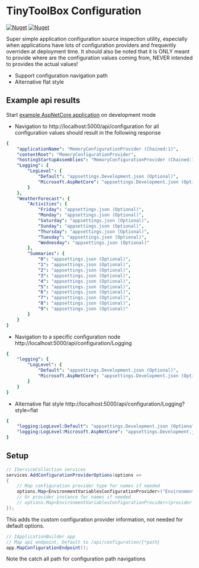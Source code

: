 
# TinyToolBox Configuration

[![Nuget](https://img.shields.io/nuget/v/TinyToolBox.Configuration?label=TinyToolBox.Configuration)](https://www.nuget.org/packages/TinyToolBox.Configuration/)
[![Nuget](https://img.shields.io/nuget/v/TinyToolBox.Configuration.AspNetCore?label=TinyToolBox.Configuration.AspNetCore)](https://www.nuget.org/packages/TinyToolBox.Configuration.AspNetCore/)

Super simple application configuration source inspection utility, especially when applications have lots of configuration providers and frequently overriden at deployment time.
It should also be noted that it is ONLY meant to provide where are the configuration values coming from, NEVER intended to provides the actual values! 

* Support configuration navigation path
* Alternative flat style

## Example api results
Start [example AspNetCore application](https://github.com/StormHub/TinyToolBox/tree/main/examples/Configuration/WebApi.Minimal) on development mode

* Navigation to http://localhost:5000/api/configuration for all configuration values should result in the following response
```yaml
{
    "applicationName": "MemoryConfigurationProvider (Chained:1)",
    "contentRoot": "MemoryConfigurationProvider",
    "hostingStartupAssemblies": "MemoryConfigurationProvider (Chained:1)",
    "Logging": {
        "LogLevel": {
            "Default": "appsettings.Development.json (Optional)",
            "Microsoft.AspNetCore": "appsettings.Development.json (Optional)"
        }
    },
    "WeatherForecast": {
        "Activities": {
            "Friday": "appsettings.json (Optional)",
            "Monday": "appsettings.json (Optional)",
            "Saturday": "appsettings.json (Optional)",
            "Sunday": "appsettings.json (Optional)",
            "Thursday": "appsettings.json (Optional)",
            "Tuesday": "appsettings.json (Optional)",
            "Wednesday": "appsettings.json (Optional)"
        },
        "Summaries": {
            "0": "appsettings.json (Optional)",
            "1": "appsettings.json (Optional)",
            "2": "appsettings.json (Optional)",
            "3": "appsettings.json (Optional)",
            "4": "appsettings.json (Optional)",
            "5": "appsettings.json (Optional)",
            "6": "appsettings.json (Optional)",
            "7": "appsettings.json (Optional)",
            "8": "appsettings.json (Optional)",
            "9": "appsettings.json (Optional)"
        }
    }
}
```

* Navigation to a specific configuration node http://localhost:5000/api/configuration/Logging
```yaml
{
    "logging": {
        "LogLevel": {
            "Default": "appsettings.Development.json (Optional)",
            "Microsoft.AspNetCore": "appsettings.Development.json (Optional)"
        }
    }
}
```

* Alternative flat style http://localhost:5000/api/configuration/Logging?style=flat
```yaml
{
    "logging:LogLevel:Default": "appsettings.Development.json (Optional)",
    "logging:LogLevel:Microsoft.AspNetCore": "appsettings.Development.json (Optional)"
}
```

## Setup
```C#
// IServiceCollection services
services.AddConfigurationProviderOptions(options =>
{
    // Map configuration provider type for names if needed
    options.Map<EnvironmentVariablesConfigurationProvider>("Environment Variable");
    // Or provider instance for names if needed
    // options.Map<EnvironmentVariablesConfigurationProvider>(provider => provider.ToString());
});
```
This adds the custom configuration provider information, not needed for default options. 


```C#
// IApplicationBuilder app
// Map api endpoint, Default to /api/configuration/{*path}
app.MapConfigurationEndpoint(); 
```
Note the catch all path for configuration path navigations